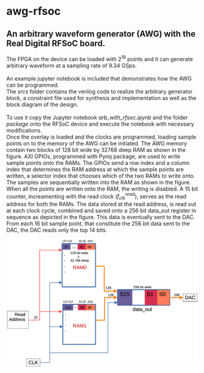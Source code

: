 # awg-rfsoc
## An arbitrary waveform generator (AWG) with the Real Digital RFSoC board.<br>

The FPGA on the device can be loaded with $2^{19}$ points and it can generate arbitrary waveform at a sampling rate of 9.34 GSps.<br><br>
An example jupyter notebook is included that demonstrates how the AWG can be programmed.<br>
The <i>srcs</i> folder contains the verilog code to realize the arbitrary generator block, a constraint file used for synthesis and implementation as well as the block diagram of the design.<br><br>
To use it copy the Jupyter notebook <i>arb_with_rfsoc.ipynb</i> and the folder <i>package</i> onto the RFSoC device and execute the notebook with necessary modifications.<br>
Once the overlay is loaded and the clocks are programmed, loading sample points on to the memory of the AWG can be initiated. The AWG memory contain two blocks of 128 bit wide by 32768 deep RAM as shown in the figure. AXI GPIOs, programmed with Pynq package, are used to write sample points onto the RAMs. The GPIOs send a row index and a column index that determines the RAM address at which the sample points are written, a selector index that chooses which of the two RAMs to write onto. The samples are sequentially written into the RAM as shown in the figure. When all the points are written onto the RAM, the writing is disabled. A 15 bit counter, increamenting with the read clock ($f_{clk}^{read}$), serves as the read address for both the RAMs. The data stored at the read address, is read out at each clock cycle, combined and saved onto a 256 bit data_out register in sequence as depicted in the figure. This data is eventually sent to the DAC. From each 16 bit sample point, that constitute the 256 bit data sent to the DAC, the DAC reads only the top 14 bits. 

<div align="center">
   <img src="assets/impl_1.png" alt="My Image" width="500"> 
</div>

